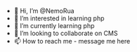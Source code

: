- 👋 Hi, I’m @NemoRua
- 👀 I’m interested in learning php
- 🌱 I’m currently learning php
- 💞️ I’m looking to collaborate on CMS
- 📫 How to reach me - message me here

<!---
NemoRua/NemoRua is a ✨ special ✨ repository because its `README.md` (this file) appears on your GitHub profile.
You can click the Preview link to take a look at your changes.
--->
